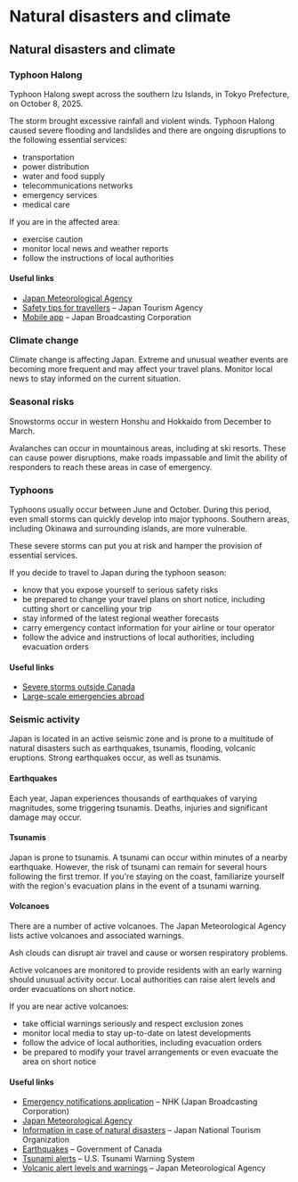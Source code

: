 # Natural disasters and climate

## Natural disasters and climate

### Typhoon Halong

Typhoon Halong swept across the southern Izu Islands, in Tokyo Prefecture, on October 8, 2025.

The storm brought excessive rainfall and violent winds. Typhoon Halong caused severe flooding and landslides and there are ongoing disruptions to the following essential services:

* transportation
* power distribution
* water and food supply
* telecommunications networks
* emergency services
* medical care

If you are in the affected area:

* exercise caution
* monitor local news and weather reports
* follow the instructions of local authorities

#### Useful links

* [Japan Meteorological Agency](https://www.jma.go.jp/jma/jma-eng/jma-center/rsmc-hp-pub-eg/RSMC_HP.htm)
* [Safety tips for travellers](https://www.jnto.go.jp/safety-tips/eng/app.html) – Japan Tourism Agency
* [Mobile app](https://www3.nhk.or.jp/nhkworld/en/app/) – Japan Broadcasting Corporation

### Climate change

Climate change is affecting Japan. Extreme and unusual weather events are becoming more frequent and may affect your travel plans. Monitor local news to stay informed on the current situation.

### Seasonal risks

Snowstorms occur in western Honshu and Hokkaido from December to March.

Avalanches can occur in mountainous areas, including at ski resorts. These can cause power disruptions, make roads impassable and limit the ability of responders to reach these areas in case of emergency.

### Typhoons

Typhoons usually occur between June and October. During this period, even small storms can quickly develop into major typhoons. Southern areas, including Okinawa and surrounding islands, are more vulnerable.

These severe storms can put you at risk and hamper the provision of essential services.

If you decide to travel to Japan during the typhoon season:

* know that you expose yourself to serious safety risks
* be prepared to change your travel plans on short notice, including cutting short or cancelling your trip
* stay informed of the latest regional weather forecasts
* carry emergency contact information for your airline or tour operator
* follow the advice and instructions of local authorities, including evacuation orders

#### Useful links

* [Severe storms outside Canada](https://travel.gc.ca/travelling/health-safety/hurricanes-typhoons-cyclones-monsoons)
* [Large-scale emergencies abroad](https://travel.gc.ca/assistance/emergency-info/large-scale-emergencies-abroad)

### Seismic activity

Japan is located in an active seismic zone and is prone to a multitude of natural disasters such as earthquakes, tsunamis, flooding, volcanic eruptions. Strong earthquakes occur, as well as tsunamis.

#### Earthquakes

Each year, Japan experiences thousands of earthquakes of varying magnitudes, some triggering tsunamis. Deaths, injuries and significant damage may occur.

#### Tsunamis

Japan is prone to tsunamis. A tsunami can occur within minutes of a nearby earthquake. However, the risk of tsunami can remain for several hours following the first tremor. If you're staying on the coast, familiarize yourself with the region's evacuation plans in the event of a tsunami warning.

#### Volcanoes

There are a number of active volcanoes. The Japan Meteorological Agency lists active volcanoes and associated warnings.

Ash clouds can disrupt air travel and cause or worsen respiratory problems.

Active volcanoes are monitored to provide residents with an early warning should unusual activity occur. Local authorities can raise alert levels and order evacuations on short notice.

If you are near active volcanoes:

* take official warnings seriously and respect exclusion zones
* monitor local media to stay up-to-date on latest developments
* follow the advice of local authorities, including evacuation orders
* be prepared to modify your travel arrangements or even evacuate the area on short notice

#### Useful links

* [Emergency notifications application](https://www3.nhk.or.jp/nhkworld/en/app/) – NHK (Japan Broadcasting Corporation)
* [Japan Meteorological Agency](http://www.jma.go.jp/jma/indexe.html)
* [Information in case of natural disasters](https://www.jnto.go.jp/eng/basic-info/emergency-info/natural-disasters.html) – Japan National Tourism Organization
* [Earthquakes](https://www.getprepared.gc.ca/cnt/hzd/rthqks-en.aspx) – Government of Canada
* [Tsunami alerts](https://www.tsunami.gov/) – U.S. Tsunami Warning System
* [Volcanic alert levels and warnings](https://www.jma.go.jp/bosai/#lang=en&pattern=default) – Japan Meteorological Agency